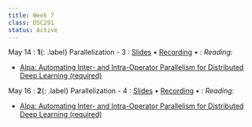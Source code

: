 ```yaml
---
title: Week 7
class: DSC291
status: Active
---
```


May 14
: **1**{: .label} Parallelization - 3
  : [Slides](assets/slides/11_parallelization-3.pdf) &#8226; [Recording](https://podcast.ucsd.edu/watch/sp24/dsc291_d00/13) &#8226;
: *Reading:* 
* [Alpa: Automating Inter- and Intra-Operator Parallelism for Distributed Deep Learning (required)](https://www.usenix.org/system/files/osdi22-zheng-lianmin.pdf)


May 16 
: **2**{: .label} Parallelization - 4
  : [Slides](#) &#8226; [Recording](#) &#8226;
: *Reading:* 
* [Alpa: Automating Inter- and Intra-Operator Parallelism for Distributed Deep Learning (required)](https://www.usenix.org/system/files/osdi22-zheng-lianmin.pdf)
